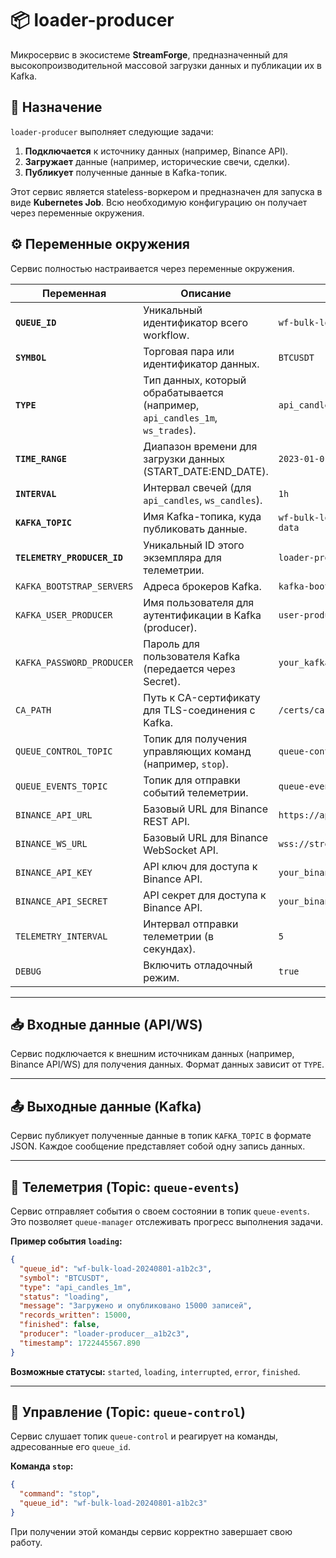 # 📦 loader-producer

Микросервис в экосистеме **StreamForge**, предназначенный для высокопроизводительной массовой загрузки данных и публикации их в Kafka.

## 🎯 Назначение

`loader-producer` выполняет следующие задачи:

1.  **Подключается** к источнику данных (например, Binance API).
2.  **Загружает** данные (например, исторические свечи, сделки).
3.  **Публикует** полученные данные в Kafka-топик.

Этот сервис является stateless-воркером и предназначен для запуска в виде **Kubernetes Job**. Всю необходимую конфигурацию он получает через переменные окружения.

## ⚙️ Переменные окружения

Сервис полностью настраивается через переменные окружения.

| Переменная                 | Описание                                                              | Пример                                           |
| -------------------------- | --------------------------------------------------------------------- | ------------------------------------------------ |
| **`QUEUE_ID`**             | Уникальный идентификатор всего workflow.                              | `wf-bulk-load-20240801-a1b2c3`                    |
| **`SYMBOL`**               | Торговая пара или идентификатор данных.                               | `BTCUSDT`                                        |
| **`TYPE`**                 | Тип данных, который обрабатывается (например, `api_candles_1m`, `ws_trades`). | `api_candles_1m`                                 |
| **`TIME_RANGE`**           | Диапазон времени для загрузки данных (START_DATE:END_DATE).           | `2023-01-01:2023-01-02`                          |
| **`INTERVAL`**             | Интервал свечей (для `api_candles`, `ws_candles`).                    | `1h`                                             |
| **`KAFKA_TOPIC`**          | Имя Kafka-топика, куда публиковать данные.                             | `wf-bulk-load-20240801-a1b2c3-data`              |
| **`TELEMETRY_PRODUCER_ID`**| Уникальный ID этого экземпляра для телеметрии.                        | `loader-producer__a1b2c3`                        |
| `KAFKA_BOOTSTRAP_SERVERS`  | Адреса брокеров Kafka.                                                | `kafka-bootstrap.kafka:9093`                     |
| `KAFKA_USER_PRODUCER`      | Имя пользователя для аутентификации в Kafka (producer).               | `user-producer-tls`                              |
| `KAFKA_PASSWORD_PRODUCER`  | Пароль для пользователя Kafka (передается через Secret).              | `your_kafka_password`                            |
| `CA_PATH`                  | Путь к CA-сертификату для TLS-соединения с Kafka.                     | `/certs/ca.crt`                                  |
| `QUEUE_CONTROL_TOPIC`      | Топик для получения управляющих команд (например, `stop`).            | `queue-control`                                  |
| `QUEUE_EVENTS_TOPIC`       | Топик для отправки событий телеметрии.                                | `queue-events`                                   |
| `BINANCE_API_URL`          | Базовый URL для Binance REST API.                                     | `https://api.binance.com`                        |
| `BINANCE_WS_URL`           | Базовый URL для Binance WebSocket API.                                | `wss://stream.binance.com:9443/ws`               |
| `BINANCE_API_KEY`          | API ключ для доступа к Binance API.                                   | `your_binance_api_key`                           |
| `BINANCE_API_SECRET`       | API секрет для доступа к Binance API.                                 | `your_binance_api_secret`                        |
| `TELEMETRY_INTERVAL`       | Интервал отправки телеметрии (в секундах).                             | `5`                                              |
| `DEBUG`                    | Включить отладочный режим.                                            | `true`                                           |

---

## 📥 Входные данные (API/WS)

Сервис подключается к внешним источникам данных (например, Binance API/WS) для получения данных. Формат данных зависит от `TYPE`.

---

## 📤 Выходные данные (Kafka)

Сервис публикует полученные данные в топик `KAFKA_TOPIC` в формате JSON. Каждое сообщение представляет собой одну запись данных.

---

## 📡 Телеметрия (Topic: `queue-events`)

Сервис отправляет события о своем состоянии в топик `queue-events`. Это позволяет `queue-manager` отслеживать прогресс выполнения задачи.

**Пример события `loading`:**

```json
{
  "queue_id": "wf-bulk-load-20240801-a1b2c3",
  "symbol": "BTCUSDT",
  "type": "api_candles_1m",
  "status": "loading",
  "message": "Загружено и опубликовано 15000 записей",
  "records_written": 15000,
  "finished": false,
  "producer": "loader-producer__a1b2c3",
  "timestamp": 1722445567.890
}
```

**Возможные статусы:** `started`, `loading`, `interrupted`, `error`, `finished`.

---

## 🔄 Управление (Topic: `queue-control`)

Сервис слушает топик `queue-control` и реагирует на команды, адресованные его `queue_id`.

**Команда `stop`:**

```json
{
  "command": "stop",
  "queue_id": "wf-bulk-load-20240801-a1b2c3"
}
```

При получении этой команды сервис корректно завершает свою работу.
